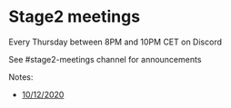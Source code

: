 # Stage2 meetings

Every Thursday between 8PM and 10PM CET on Discord

See #stage2-meetings channel for announcements

Notes:
- [10/12/2020](https://github.com/ziglang/zig/wiki/stage2:-meeting-notes--10.12.2020)